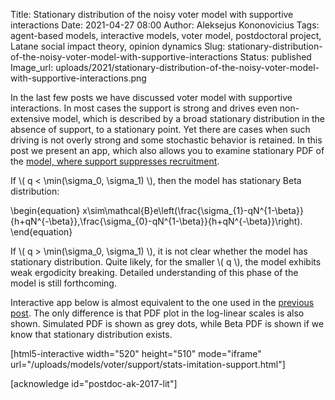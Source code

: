 Title: Stationary distribution of the noisy voter model with supportive interactions
Date: 2021-04-27 08:00
Author: Aleksejus Kononovicius
Tags: agent-based models, interactive models, voter model, postdoctoral project, Latane social impact theory, opinion dynamics
Slug: stationary-distribution-of-the-noisy-voter-model-with-supportive-interactions
Status: published
Image_url: uploads/2021/stationary-distribution-of-the-noisy-voter-model-with-supportive-interactions.png

In the last few posts we have discussed voter model with supportive
interactions. In most cases the support is strong and drives even
non-extensive model, which is described by a broad stationary distribution
in the absence of support, to a stationary point. Yet there are cases when
such driving is not overly strong and some stochastic behavior is retained.
In this post we present an app, which also allows you to examine stationary
PDF of the [model, where support suppresses
recruitment]({filename}/articles/2021/supportive-interactions-voter-model-preventing-recruitment.md).
<!--more-->

If \\\( q < \min(\sigma\_0, \sigma\_1) \\\), then the model has stationary
Beta distribution:

\begin{equation}
    x\sim\mathcal{B}e\left(\frac{\sigma\_{1}-qN^{1-\beta}}{h+qN^{-\beta}},\frac{\sigma\_{0}-qN^{1-\beta}}{h+qN^{-\beta}}\right).
\end{equation}

If \\\( q > \min(\sigma\_0, \sigma\_1) \\\), it is not clear whether the model
has stationary distribution. Quite likely, for the smaller \\\( q \\\), the
model exhibits weak ergodicity breaking. Detailed understanding of this
phase of the model is still forthcoming.

Interactive app below is almost equivalent to the one used in the
[previous post]({filename}/articles/2021/supportive-interactions-voter-model-preventing-recruitment.md).
The only difference is that PDF plot in the log-linear scales is also shown.
Simulated PDF is shown as grey dots, while Beta PDF is shown if we know that
stationary distribution exists.

[html5-interactive width="520" height="510" mode="iframe"
url="/uploads/models/voter/support/stats-imitation-support.html"]

[acknowledge id="postdoc-ak-2017-lit"]

